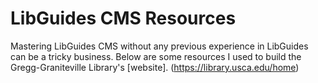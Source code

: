 # LibGuides CMS Resources

Mastering LibGuides CMS without any previous experience in LibGuides can be a tricky business. Below are some resources I used to build the Gregg-Graniteville Library's [website]. (https://library.usca.edu/home)
